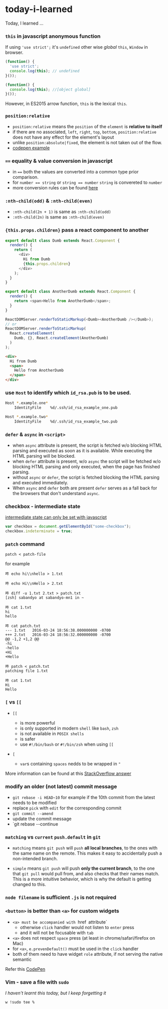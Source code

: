 # today-i-learned

Today, I learned ...

### `this` in javascript anonymous function

If using `'use strict';` it's `undefined` other wise *global* `this`, `Window` in browser.

```js
(function() {
  'use strict';
  console.log(this); // undefined
}());

(function() {
  console.log(this); //[object global]
}());
```

However, in ES2015 arrow function, `this` is the lexical `this`.

### `position:relative`

* `position:relative` means the `position` of the `element` is **relative to itself**
* if there are no associated, `left`, `right`, `top`, `bottom`, `position:relative` does not have any effect for the element's layout
* unlike `position:absolute|fixed`, the element is not taken out of the flow.
* [codepen example](http://codepen.io/anon/pen/vGYPLM)

### `==` equality & value conversion in javascript

* in `==` both the values are converted into a common type prior comparison.
* for `number == string` or `string == number` `string` is convereted to `number`
* more conversion rules can be found [here](https://developer.mozilla.org/en-US/docs/Web/JavaScript/Equality_comparisons_and_sameness#Loose_equality_using)

### `:nth-child(odd)` & `:nth-child(even)`

* `:nth-child(2n + 1)` is same as `:nth-child(odd)`
* `:nth-child(2n)` is same as `:nth-child(even)`

### `{this.props.children}` pass a react component to another 

```js
export default class Dumb extends React.Component {
  render() {
    return (
      <div>
        Hi from Dumb
        {this.props.children}
      </div>
    );
  }
}

export default class AnotherDumb extends React.Component {
  render() {
    return <span>Hello from AnotherDumb</span>;
  }
}

ReactDOMServer.renderToStaticMarkup(<Dumb><AnotherDumb /></Dumb>);
// or
ReactDOMServer.renderToStaticMarkup(
  React.createElement(
    Dumb, {}, React.createElement(AnotherDumb)
  )
);
```

```html
<div>
  Hi from Dumb
  <span>
    Hello from AnotherDumb
  </span>
</div>
```

### use `Host` to identify which `id_rsa.pub` is to be used.

```sh
Host *.example.one*
	IdentityFile 	%d/.ssh/id_rsa_example_one.pub

Host *.example.two*
	IdentityFile 	%d/.ssh/id_rsa_example_two.pub
```

### `defer` & `async` in `<script>`

* when `async` attribute is present, the script is fetched w/o blocking HTML parsing and executed as soon as it is available. While executing the HTML parsing will be blocked.
* when `defer` attribute is present, w/o `async` the script will be fetched w/o blocking HTML parsing and only executed, when the page has finished parsing. 
* without `async` or `defer`, the script is fetched blocking the HTML parsing and executed immediately.
* When `async` and `defer` both are present `defer` serves as a fall back for the browsers that don't understand `async`.

### checkbox - intermediate state

[intermediate state can only be set with javascript](https://css-tricks.com/indeterminate-checkboxes/) 

```js
var checkbox = document.getElementById("some-checkbox");
checkbox.indeterminate = true;
```

### `patch` command

`patch < patch-file`

for example 

```
吽 echo hi\\nhello > 1.txt

吽 echo Hi\\nHello > 2.txt

吽 diff -u 1.txt 2.txt > patch.txt
[zsh] sabandyo at sabandyo-mn1 in ~ 

吽 cat 1.txt
hi
hello

吽 cat patch.txt 
--- 1.txt	2016-03-24 18:56:38.000000000 -0700
+++ 2.txt	2016-03-24 18:56:32.000000000 -0700
@@ -1,2 +1,2 @@
-hi
-hello
+Hi
+Hello

吽 patch < patch.txt 
patching file 1.txt

吽 cat 1.txt        
Hi
Hello
```

### `[` vs `[[`

* `[[`
  * is more powerful
  * is only supported in modern `shell` like `bash`, `zsh`
  * is not available in `POSIX shells`
  * is safer
  * use `#!/bin/bash` or `#!/bin/zsh` when using `[[`
  
* `[`
  * `var`s containing `spaces` nedds to be wrapped in `"`

More information can be found at this [StackOverflow answer](http://stackoverflow.com/questions/13542832/what-is-the-difference-between-single-and-double-square-brackets-in-bash#answer-31366734)

### modify an older (not latest) commit message

* `git rebase -i HEAD~10` for example if the 10th commit from the latest needs to be modified
* replace `pick` with `edit` for the corresponding commit
* `git commit --amend`
* update the commit message
* `git rebase --continue

### `matching` vs `current` `push.default` in `git`

* `matching` means `git push` will `push` **all local branches**, to the ones with the same name on the remote. This makes it easy to accidentally push a non-intended branch.

* `simple` means `git push` will push **only the current branch**, to the one that `git pull` would pull from, and also checks that their names match. This is a more intuitive behavior, which is why the default is getting changed to this.

### `node filename` is sufficient `.js` is not required

### `<button>` is better than `<a>` for custom widgets

* `<a> must be accompanied with `href` `attribute`
  * otherwise `click` handler would not listen to `enter` press
  * and it will not be focusable with `tab`
* `<a>` does not respect `space` press (at least in chrome/safari/firefox on Mac)
* for `<a>`, `e.prevenDefault()` must be used in the `click` handler
* both of them need to have widget `role` attribute, if not serving the native semantic

Refer this [CodePen](http://codepen.io/anon/pen/aNKWBd?editors=1111)

### Vim - save a file with `sudo`

_I haven't learnt this today, but I keep forgetting it_

```
w !sudo tee %
```

